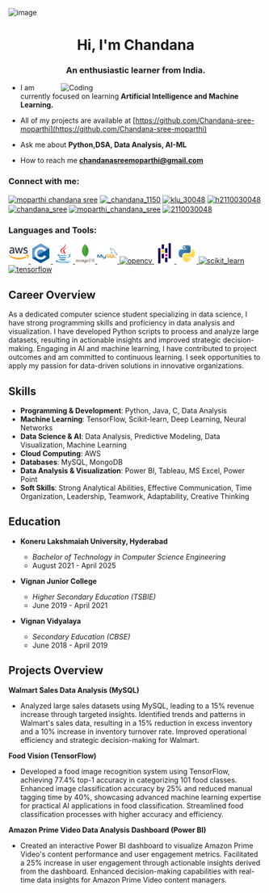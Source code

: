 ![image](https://github.com/Chandana-sree-moparthi/chandana-sree-moparthi/assets/166630321/e15335b2-3370-4958-9ce3-7b8187fab904)


<h1 align="center">Hi, I'm Chandana </h1>
<h3 align="center">An enthusiastic learner from India.</h3>
<img align ="right" alt="Coding" width="400" src="https://mir-s3-cdn-cf.behance.net/project_modules/disp/601014116770475.6068beff4640a.gif">


- I am currently focused on learning **Artificial Intelligence and Machine Learning.**

- All of my projects are available at [https://github.com/Chandana-sree-moparthi](https://github.com/Chandana-sree-moparthi)

- Ask me about **Python,DSA, Data Analysis, AI-ML**

- How to reach me **chandanasreemoparthi@gmail.com**

<h3 align="left">Connect with me:</h3>
<p align="left">
<a href="https://linkedin.com/in/moparthi chandana sree" target="blank"><img align="center" src="https://raw.githubusercontent.com/rahuldkjain/github-profile-readme-generator/master/src/images/icons/Social/linked-in-alt.svg" alt="moparthi chandana sree" height="30" width="40" /></a>
<a href="https://instagram.com/_chandana_1150" target="blank"><img align="center" src="https://raw.githubusercontent.com/rahuldkjain/github-profile-readme-generator/master/src/images/icons/Social/instagram.svg" alt="_chandana_1150" height="30" width="40" /></a>
<a href="https://www.codechef.com/users/klu_30048" target="blank"><img align="center" src="https://cdn.jsdelivr.net/npm/simple-icons@3.1.0/icons/codechef.svg" alt="klu_30048" height="30" width="40" /></a>
<a href="https://www.hackerrank.com/h2110030048" target="blank"><img align="center" src="https://raw.githubusercontent.com/rahuldkjain/github-profile-readme-generator/master/src/images/icons/Social/hackerrank.svg" alt="h2110030048" height="30" width="40" /></a>
<a href="https://codeforces.com/profile/chandana_sree" target="blank"><img align="center" src="https://raw.githubusercontent.com/rahuldkjain/github-profile-readme-generator/master/src/images/icons/Social/codeforces.svg" alt="chandana_sree" height="30" width="40" /></a>
<a href="https://www.leetcode.com/moparthi_chandana_sree" target="blank"><img align="center" src="https://raw.githubusercontent.com/rahuldkjain/github-profile-readme-generator/master/src/images/icons/Social/leet-code.svg" alt="moparthi_chandana_sree" height="30" width="40" /></a>
<a href="https://www.hackerearth.com/2110030048" target="blank"><img align="center" src="https://raw.githubusercontent.com/rahuldkjain/github-profile-readme-generator/master/src/images/icons/Social/hackerearth.svg" alt="2110030048" height="30" width="40" /></a>
</p>

<h3 align="left">Languages and Tools:</h3>
<p align="left"> <a href="https://aws.amazon.com" target="_blank" rel="noreferrer"> <img src="https://raw.githubusercontent.com/devicons/devicon/master/icons/amazonwebservices/amazonwebservices-original-wordmark.svg" alt="aws" width="40" height="40"/> </a> <a href="https://www.cprogramming.com/" target="_blank" rel="noreferrer"> <img src="https://raw.githubusercontent.com/devicons/devicon/master/icons/c/c-original.svg" alt="c" width="40" height="40"/> </a> <a href="https://www.java.com" target="_blank" rel="noreferrer"> <img src="https://raw.githubusercontent.com/devicons/devicon/master/icons/java/java-original.svg" alt="java" width="40" height="40"/> </a> <a href="https://www.mongodb.com/" target="_blank" rel="noreferrer"> <img src="https://raw.githubusercontent.com/devicons/devicon/master/icons/mongodb/mongodb-original-wordmark.svg" alt="mongodb" width="40" height="40"/> </a> <a href="https://www.mysql.com/" target="_blank" rel="noreferrer"> <img src="https://raw.githubusercontent.com/devicons/devicon/master/icons/mysql/mysql-original-wordmark.svg" alt="mysql" width="40" height="40"/> </a> <a href="https://opencv.org/" target="_blank" rel="noreferrer"> <img src="https://www.vectorlogo.zone/logos/opencv/opencv-icon.svg" alt="opencv" width="40" height="40"/> </a> <a href="https://pandas.pydata.org/" target="_blank" rel="noreferrer"> <img src="https://raw.githubusercontent.com/devicons/devicon/2ae2a900d2f041da66e950e4d48052658d850630/icons/pandas/pandas-original.svg" alt="pandas" width="40" height="40"/> </a> <a href="https://www.python.org" target="_blank" rel="noreferrer"> <img src="https://raw.githubusercontent.com/devicons/devicon/master/icons/python/python-original.svg" alt="python" width="40" height="40"/> </a> <a href="https://scikit-learn.org/" target="_blank" rel="noreferrer"> <img src="https://upload.wikimedia.org/wikipedia/commons/0/05/Scikit_learn_logo_small.svg" alt="scikit_learn" width="40" height="40"/> </a> <a href="https://www.tensorflow.org" target="_blank" rel="noreferrer"> <img src="https://www.vectorlogo.zone/logos/tensorflow/tensorflow-icon.svg" alt="tensorflow" width="40" height="40"/> </a> </p>


## Career Overview

As a dedicated computer science student specializing in data science, I have strong programming skills and proficiency in data analysis and visualization. I have developed Python scripts to process and analyze large datasets, resulting in actionable insights and improved strategic decision-making. Engaging in AI and machine learning, I have contributed to project outcomes and am committed to continuous learning. I seek opportunities to apply my passion for data-driven solutions in innovative organizations.


## Skills

- **Programming & Development**: Python, Java, C, Data Analysis
- **Machine Learning**: TensorFlow, Scikit-learn, Deep Learning, Neural Networks
- **Data Science & AI**: Data Analysis, Predictive Modeling, Data Visualization, Machine Learning
- **Cloud Computing**: AWS
- **Databases**: MySQL, MongoDB
- **Data Analysis & Visualization**: Power BI, Tableau, MS Excel, Power Point
- **Soft Skills**: Strong Analytical Abilities, Effective Communication, Time Organization, Leadership, Teamwork, Adaptability, Creative Thinking


## Education

- **Koneru Lakshmaiah University, Hyderabad**
  - *Bachelor of Technology in Computer Science Engineering*
  - August 2021 - April 2025

- **Vignan Junior College**
  - *Higher Secondary Education (TSBIE)*
  - June 2019 - April 2021

- **Vignan Vidyalaya**
  - *Secondary Education (CBSE)*
  - June 2018 - April 2019


## Projects Overview

**Walmart Sales Data Analysis (MySQL)**
- Analyzed large sales datasets using MySQL, leading to a 15% revenue increase through targeted insights. Identified trends and patterns in Walmart's sales data, resulting in a 15% reduction in excess inventory and a 10% increase in inventory turnover rate. Improved operational efficiency and strategic decision-making for Walmart.

**Food Vision (TensorFlow)**
- Developed a food image recognition system using TensorFlow, achieving 77.4% top-1 accuracy in categorizing 101 food classes. Enhanced image classification accuracy by 25% and reduced manual tagging time by 40%, showcasing advanced machine learning expertise for practical AI applications in food classification. Streamlined food classification processes with higher accuracy and efficiency.

**Amazon Prime Video Data Analysis Dashboard (Power BI)**
- Created an interactive Power BI dashboard to visualize Amazon Prime Video's content performance and user engagement metrics. Facilitated a 25% increase in user engagement through actionable insights derived from the dashboard. Enhanced decision-making capabilities with real-time data insights for Amazon Prime Video content managers.




